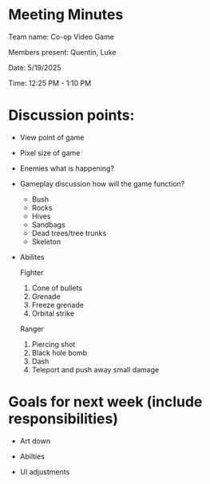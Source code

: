 # Meeting Minutes

Team name: Co-op Video Game

Members present: Quentin, Luke

Date: 5/19/2025

Time: 12:25 PM - 1:10 PM

# Discussion points:

*   View point of game

*   Pixel size of game

*   Enemies what is happening?

*   Gameplay discussion how will the game function?

    *   Bush
    *   Rocks
    *   Hives
    *   Sandbags
    *   Dead trees/tree trunks
    *   Skeleton

*   Abilites

    Fighter
    1.  Cone of bullets
    2.  Grenade
    3.  Freeze grenade
    4.  Orbital strike

    Ranger
    1. Piercing shot
    2. Black hole bomb
    3. Dash
    4. Teleport and push away small damage

# Goals for next week (include responsibilities)

* 	Art down

*   Abilties

*   UI adjustments